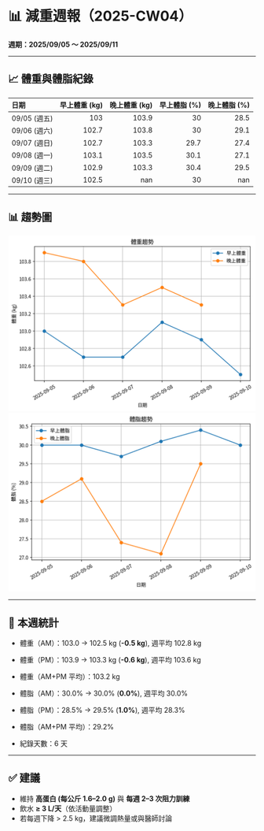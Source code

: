 # 📊 減重週報（2025-CW04）

**週期：2025/09/05 ～ 2025/09/11**  

---

## 📈 體重與體脂紀錄

| 日期         |   早上體重 (kg) |   晚上體重 (kg) |   早上體脂 (%) |   晚上體脂 (%) |
|:-----------|------------:|------------:|-----------:|-----------:|
| 09/05 (週五) |       103   |       103.9 |       30   |       28.5 |
| 09/06 (週六) |       102.7 |       103.8 |       30   |       29.1 |
| 09/07 (週日) |       102.7 |       103.3 |       29.7 |       27.4 |
| 09/08 (週一) |       103.1 |       103.5 |       30.1 |       27.1 |
| 09/09 (週二) |       102.9 |       103.3 |       30.4 |       29.5 |
| 09/10 (週三) |       102.5 |       nan   |       30   |      nan   |

---

## 📊 趨勢圖

![體重趨勢](2025-CW04_weight_trend.png)
![體脂率趨勢](2025-CW04_bodyfat_trend.png)

---

## 📌 本週統計

- 體重（AM）：103.0 → 102.5 kg  (**-0.5 kg**), 週平均 102.8 kg  
- 體重（PM）：103.9 → 103.3 kg  (**-0.6 kg**), 週平均 103.6 kg  
- 體重（AM+PM 平均）：103.2 kg  

- 體脂（AM）：30.0% → 30.0%  (**0.0%**), 週平均 30.0%  
- 體脂（PM）：28.5% → 29.5%  (**1.0%**), 週平均 28.3%  
- 體脂（AM+PM 平均）：29.2%  

- 紀錄天數：6 天

---

## ✅ 建議
- 維持 **高蛋白 (每公斤 1.6–2.0 g)** 與 **每週 2–3 次阻力訓練**  
- 飲水 **≥ 3 L/天**（依活動量調整）  
- 若每週下降 > 2.5 kg，建議微調熱量或與醫師討論  
